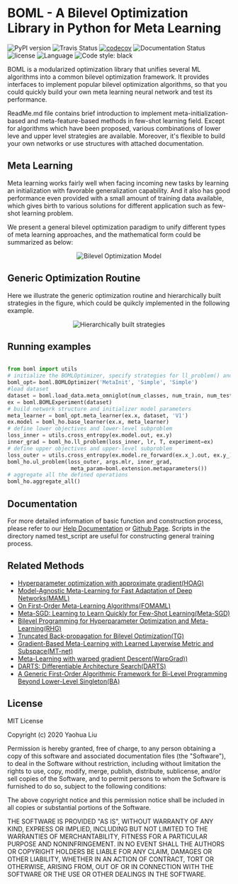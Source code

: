 
# BOML - A Bilevel Optimization Library in Python for Meta Learning
![PyPI version](https://badge.fury.io/py/boml.svg)
![Travis Status](https://travis-ci.com/dut-media-lab/BOML.svg?branch=master)
[![codecov](https://codecov.io/gh/dut-media-lab/BOML/branch/master/graph/badge.svg)](https://codecov.io/gh/dut-media-lab/BOML)
![Documentation Status](https://readthedocs.org/projects/boml/badge/?version=latest)
![license](https://img.shields.io/badge/license-MIT-000000.svg)
![Language](https://img.shields.io/github/languages/top/dut-media-lab/BOML)
![Code style: black](https://img.shields.io/badge/code%20style-black-000000.svg)

BOML is a modularized optimization library that unifies several ML algorithms into a common bilevel optimization framework. It provides interfaces to implement popular bilevel optimization algorithms, so that you could quickly build your own meta learning neural network and test its performance.

ReadMe.md file contains brief introduction to implement meta-initialization-based and meta-feature-based methods in few-shot learning field. Except for algorithms which have been proposed, various combinations of lower leve and upper level strategies are available. Moreover, it's flexible to build your own networks or use structures with attached documentation.

## Meta Learning 

Meta learning works fairly well when facing incoming new tasks by learning an initialization with favorable generalization capability. And it also has good performance even provided with a small amount of training data available, which gives birth to various solutions for different application such as few-shot learning problem.

We present a general bilevel optimization paradigm to unify different types of meta learning approaches, and the mathematical form could be summarized as below:<br>

<div align=center>
  
![Bilevel Optimization Model](https://github.com/dut-media-lab/BOML/blob/master/figures/p1.png )
</div>

## Generic Optimization Routine
Here we illustrate the generic optimization routine and hierarchically built strategies in the figure, which could be quikcly implemented in the following example.<br>

<div align=center>
  
![Hierarchically built strategies](https://github.com/dut-media-lab/BOML/blob/master/figures/p2.png)
</div>

## Running examples
```python

from boml import utils
# initialize the BOMLOptimizer, specify strategies for ll_problem() and ul_problem()
boml_opt= boml.BOMLOptimizer('MetaInit', 'Simple', 'Simple')
#load dataset
dataset = boml.load_data.meta_omniglot(num_classes, num_train, num_test)
ex = boml.BOMLExperiment(dataset)
# build network structure and initializer model parameters
meta_learner = boml_opt.meta_learner(ex.x, dataset, 'V1')
ex.model = boml_ho.base_learner(ex.x, meta_learner)
# define lower objectives and lower-level subproblem
loss_inner = utils.cross_entropy(ex.model.out, ex.y)
inner_grad = boml_ho.ll_problem(loss_inner, lr, T, experiment=ex)
# define upper objectives and upper-level subproblem
loss_outer = utils.cross_entropy(ex.model.re_forward(ex.x_).out, ex.y_)
boml_ho.ul_problem(loss_outer, args.mlr, inner_grad,
                    meta_param=boml.extension.metaparameters())
# aggregate all the defined operations
boml_ho.aggregate_all()
```
## Documentation 
For more detailed information of basic function and construction process, please refer to our [Help Documentation](https://boml.readthedocs.io/en/latest/) or [Github Page](https://dut-media-lab.github.io/BOML/). Scripts in the directory named test_script are useful for constructing general training process.

## Related Methods 
 - [Hyperparameter optimization with approximate gradient(HOAG)](https://arxiv.org/abs/1602.02355)
 - [Model-Agnostic Meta-Learning for Fast Adaptation of Deep Networks(MAML)](https://arxiv.org/abs/1703.03400)
 - [On First-Order Meta-Learning Algorithms(FOMAML)](https://arxiv.org/abs/1803.02999)
 - [Meta-SGD: Learning to Learn Quickly for Few-Shot Learning(Meta-SGD)](https://arxiv.org/pdf/1707.09835.pdf)
 - [Bilevel Programming for Hyperparameter Optimization and Meta-Learning(RHG)](http://export.arxiv.org/pdf/1806.04910)
 - [Truncated Back-propagation for Bilevel Optimization(TG)](https://arxiv.org/pdf/1810.10667.pdf)
 - [Gradient-Based Meta-Learning with Learned Layerwise Metric and Subspace(MT-net)](http://proceedings.mlr.press/v80/lee18a/lee18a.pdf)
 - [Meta-Learning with warped gradient Descent(WarpGrad))](https://arxiv.org/abs/1909.00025)
 - [DARTS: Differentiable Architecture Search(DARTS)](https://arxiv.org/pdf/1806.09055.pdf)
 - [A Generic First-Order Algorithmic Framework for Bi-Level Programming Beyond Lower-Level Singleton(BA)](https://arxiv.org/pdf/2006.04045.pdf)


## License

MIT License

Copyright (c) 2020 Yaohua Liu

Permission is hereby granted, free of charge, to any person obtaining a copy
of this software and associated documentation files (the "Software"), to deal
in the Software without restriction, including without limitation the rights
to use, copy, modify, merge, publish, distribute, sublicense, and/or sell
copies of the Software, and to permit persons to whom the Software is
furnished to do so, subject to the following conditions:

The above copyright notice and this permission notice shall be included in all
copies or substantial portions of the Software.

THE SOFTWARE IS PROVIDED "AS IS", WITHOUT WARRANTY OF ANY KIND, EXPRESS OR
IMPLIED, INCLUDING BUT NOT LIMITED TO THE WARRANTIES OF MERCHANTABILITY,
FITNESS FOR A PARTICULAR PURPOSE AND NONINFRINGEMENT. IN NO EVENT SHALL THE
AUTHORS OR COPYRIGHT HOLDERS BE LIABLE FOR ANY CLAIM, DAMAGES OR OTHER
LIABILITY, WHETHER IN AN ACTION OF CONTRACT, TORT OR OTHERWISE, ARISING FROM,
OUT OF OR IN CONNECTION WITH THE SOFTWARE OR THE USE OR OTHER DEALINGS IN THE
SOFTWARE.



